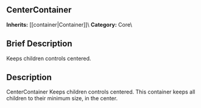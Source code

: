 ##  CenterContainer  
**Inherits:** [[container|Container]]\\
**Category:** Core\\
##  Brief Description  
Keeps children controls centered.
##  Description  
CenterContainer Keeps children controls centered. This container keeps all children to their minimum size, in the center.
